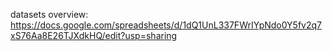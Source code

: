 datasets overview: https://docs.google.com/spreadsheets/d/1dQ1UnL337FWrIYpNdo0Y5fv2q7xS76Aa8E26TJXdkHQ/edit?usp=sharing
